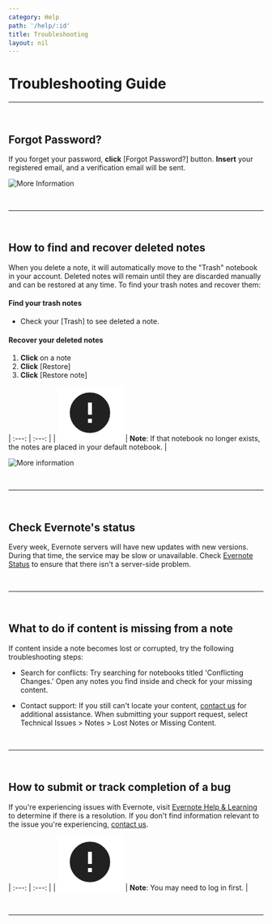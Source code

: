 ```yaml
---
category: Help
path: '/help/:id'
title: Troubleshooting
layout: nil
---
```


# Troubleshooting Guide

___

<br>

## Forgot Password?

If you forget your password, **click** [Forgot Password?] button. **Insert** your registered email, and a verification email will be sent.

![More Information](https://media.giphy.com/media/VbcIhH98qoHnB10GUc/giphy.gif)

<br>

___

<br>

## How to find and recover deleted notes

When you delete a note, it will automatically move to the "Trash" notebook in your account. Deleted notes will remain until they are discarded manually and can be restored at any time. To find your trash notes and recover them:

#### Find your trash notes

   * Check your [Trash] to see deleted a note.

#### Recover your deleted notes

   1. **Click** on a note 
   2. **Click** [Restore]
   3. **Click** [Restore note]
    
   | :---: | :---: |
    | <img src="https://raw.githubusercontent.com/SkylarZhao6/EvernoteGuide/gh-pages/images/MoreInformation.png" id="note"> |     **Note**: If that notebook no longer exists, the notes are placed in your default notebook. |
    
   ![More information](https://media.giphy.com/media/jV5dd1hZt0yf8gXHGQ/giphy.gif)

<br>

___

<br>

## Check Evernote's status

Every week, Evernote servers will have new updates with new versions. During that time, the service may be slow or unavailable. Check [Evernote Status](status.evernote.com) to ensure that there isn't a server-side problem.

<br>

___

<br>

## What to do if content is missing from a note

If content inside a note becomes lost or corrupted, try the following troubleshooting steps:

* Search for conflicts: Try searching for notebooks titled 'Conflicting Changes.' Open any notes you find inside and check for your missing content.

* Contact support: If you still can't locate your content, [contact us](https://www.evernote.com/SupportLogin.action) for additional assistance. When submitting your support request, select Technical Issues > Notes > Lost Notes or Missing Content.

<br>

___

<br>

## How to submit or track completion of a bug

If you're experiencing issues with Evernote, visit [Evernote Help & Learning](https://help.evernote.com/hc/en-us) to determine if there is a resolution. If you don't find information relevant to the issue you're experiencing, [contact us](https://help.evernote.com/hc/en-us/requests/new?createdate=2020-02-27&em=ahon2798@gmail.com&flash_digest=20ad28cf9e30a8251f5414f3b8adf8f8fc5484b3&sla=f368c7a8d&uid=213002881&un=ahon2798).

| :---: | :---: |
    | <img src="https://raw.githubusercontent.com/SkylarZhao6/EvernoteGuide/gh-pages/images/MoreInformation.png" id="note"> |     **Note**: You may need to log in first. |

<br>

___
